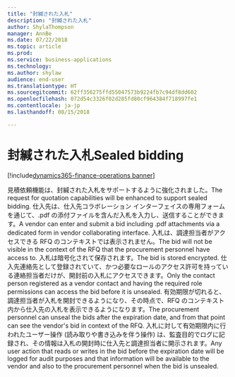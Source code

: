 ```yaml
---
title: "封緘された入札"
description: "封緘された入札"
author: ShylaThompson
manager: AnnBe
ms.date: 07/22/2018
ms.topic: article
ms.prod: 
ms.service: business-applications
ms.technology: 
ms.author: shylaw
audience: end-user
ms.translationtype: HT
ms.sourcegitcommit: 62ff356275ffd55047573b9224fb7c94df8dd602
ms.openlocfilehash: 072d54c3326f02d285fd80cf964384f718997fe1
ms.contentlocale: ja-jp
ms.lasthandoff: 08/15/2018

---
```


# <a name="sealed-bidding"></a><span data-ttu-id="d40ba-103">封緘された入札</span><span class="sxs-lookup"><span data-stu-id="d40ba-103">Sealed bidding</span></span> 

[!include[dynamics365-finance-operations banner](../includes/dynamics365-finance-operations.md)]



<span data-ttu-id="d40ba-104">見積依頼機能は、封緘された入札をサポートするように強化されました。</span><span class="sxs-lookup"><span data-stu-id="d40ba-104">The request for quotation capabilities will be enhanced to support sealed bidding.</span></span> <span data-ttu-id="d40ba-105">仕入先は、仕入先コラボレーション インターフェイスの専用フォームを通じて、.pdf の添付ファイルを含んだ入札を入力し、送信することができます。</span><span class="sxs-lookup"><span data-stu-id="d40ba-105">A vendor can enter and submit a bid including .pdf attachments via a dedicated form in vendor collaborating interface.</span></span> <span data-ttu-id="d40ba-106">入札は、調達担当者がアクセスできる RFQ のコンテキストでは表示されません。</span><span class="sxs-lookup"><span data-stu-id="d40ba-106">The bid will not be visible in the context of the RFQ that the procurement personnel have access to.</span></span> <span data-ttu-id="d40ba-107">入札は暗号化されて保存されます。</span><span class="sxs-lookup"><span data-stu-id="d40ba-107">The bid is stored encrypted.</span></span> <span data-ttu-id="d40ba-108">仕入先連絡先として登録されていて、かつ必要なロールのアクセス許可を持っている連絡担当者だけが、開封前の入札にアクセスできます。</span><span class="sxs-lookup"><span data-stu-id="d40ba-108">Only the contact person registered as a vendor contact and having the required role permissions can access the bid before it is unsealed.</span></span> <span data-ttu-id="d40ba-109">有効期限が切れると、調達担当者が入札を開封できるようになり、その時点で、RFQ のコンテキスト内から仕入先の入札を表示できるようになります。</span><span class="sxs-lookup"><span data-stu-id="d40ba-109">The procurement personnel can unseal the bids after the expiration date, and from that point can see the vendor's bid in context of the RFQ.</span></span> <span data-ttu-id="d40ba-110">入札に対して有効期限内に行われたユーザー操作 (読み取りや書き込みを伴う操作) は、監査目的でログに記録され、その情報は入札の開封時に仕入先と調達担当者に開示されます。</span><span class="sxs-lookup"><span data-stu-id="d40ba-110">Any user action that reads or writes in the bid before the expiration date will be logged for audit purposes and that information will be available to the vendor and also to the procurement personnel when the bid is unsealed.</span></span>  

